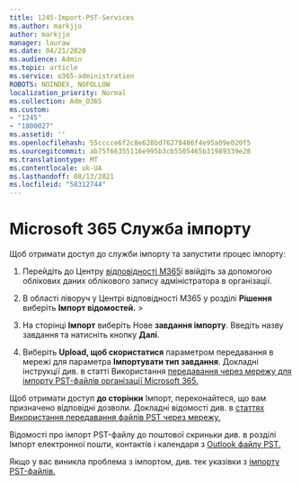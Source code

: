 ```yaml
---
title: 1245-Import-PST-Services
ms.author: markjjo
author: markjjo
manager: lauraw
ms.date: 04/21/2020
ms.audience: Admin
ms.topic: article
ms.service: o365-administration
ROBOTS: NOINDEX, NOFOLLOW
localization_priority: Normal
ms.collection: Adm_O365
ms.custom:
- "1245"
- "1800027"
ms.assetid: ''
ms.openlocfilehash: 55cccce6f2c8e628bd76278486f4e95a09e020f5
ms.sourcegitcommit: ab75f66355116e995b3cb5505465b31989339e28
ms.translationtype: MT
ms.contentlocale: uk-UA
ms.lasthandoff: 08/13/2021
ms.locfileid: "58312744"
---
```

# <a name="microsoft-365-import-service"></a>Microsoft 365 Служба імпорту

Щоб отримати доступ до служби імпорту та запустити процес імпорту:

1. Перейдіть до Центру [відповідності M365](https://compliance.microsoft.com/)і ввійдіть за допомогою облікових даних облікового запису адміністратора в організації.

1. В області ліворуч у Центрі відповідності M365 у розділі **Рішення** виберіть **Імпорт відомостей.**  >  

1. На сторінці **Імпорт** виберіть Нове **завдання імпорту**. Введіть назву завдання та натисніть кнопку **Далі**.

1. Виберіть **Upload, щоб скористатися** параметром передавання в мережі для параметра **Імпортувати тип завдання**. Докладні інструкції див. в статті Використання [передавання через мережу для імпорту PST-файлів організації Microsoft 365.](https://docs.microsoft.com/compliance/use-network-upload-to-import-pst-files)

Щоб отримати доступ **до сторінки** Імпорт, переконайтеся, що вам призначено відповідні дозволи. Докладні відомості див. в [статтях Використання передавання файлів PST через мережу.](https://docs.microsoft.com/microsoft-365/compliance/importing-pst-files-to-office-365#using-network-upload-to-import-pst-files)

Відомості про імпорт PST-файлу до поштової скриньки див. в розділі Імпорт електронної пошти, контактів і календаря з [Outlook файлу PST.](https://support.office.com/article/import-email-contacts-and-calendar-from-an-outlook-pst-file-431a8e9a-f99f-4d5f-ae48-ded54b3440ac)

Якщо у вас виникла проблема з імпортом, див. тек указівки з [імпорту PST-файлів.](https://docs.microsoft.com/office365/troubleshoot/pst-import-service/issues-with-pst-import-job)

